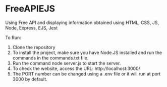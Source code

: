# FreeAPIEJS

Using Free API and displaying information obtained using HTML, CSS, JS, Node, Express, EJS, Jest

To Run:
1) Clone the repository
2) To install the project, make sure you have Node.JS installed and run the commands in the commands.txt file.
3) Run the command node server.js to start the server.
4) To check the website, access the URL: http://localhost:3000/
5) The PORT number can be changed using a .env file or it will run at port 3000 by default.


